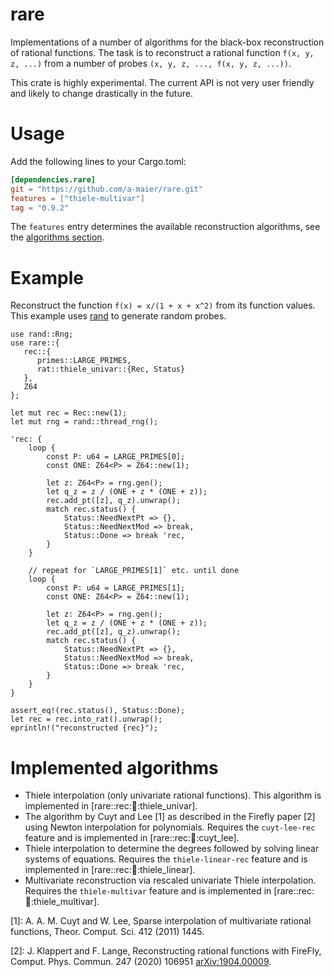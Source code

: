 # rare

Implementations of a number of algorithms for the black-box
reconstruction of rational functions. The task is to reconstruct a
rational function `f(x, y, z, ...)` from a number of probes `(x, y, z,
..., f(x, y, z, ...))`.

This crate is highly experimental. The current API is not very user
friendly and likely to change drastically in the future.

# Usage

Add the following lines to your Cargo.toml:

```toml
[dependencies.rare]
git = "https://github.com/a-maier/rare.git"
features = ["thiele-multivar"]
tag = "0.9.2"
```

The `features` entry determines the available reconstruction
algorithms, see the [algorithms section](#Implemented-algorithms).

# Example

Reconstruct the function `f(x) = x/(1 + x + x^2)` from its function
values. This example uses [rand](https://crates.io/crates/rand) to
generate random probes.

```
use rand::Rng;
use rare::{
   rec::{
      primes::LARGE_PRIMES,
      rat::thiele_univar::{Rec, Status}
   },
   Z64
};

let mut rec = Rec::new(1);
let mut rng = rand::thread_rng();

'rec: {
    loop {
        const P: u64 = LARGE_PRIMES[0];
        const ONE: Z64<P> = Z64::new(1);

        let z: Z64<P> = rng.gen();
        let q_z = z / (ONE + z * (ONE + z));
        rec.add_pt([z], q_z).unwrap();
        match rec.status() {
            Status::NeedNextPt => {},
            Status::NeedNextMod => break,
            Status::Done => break 'rec,
        }
    }

    // repeat for `LARGE_PRIMES[1]` etc. until done
    loop {
        const P: u64 = LARGE_PRIMES[1];
        const ONE: Z64<P> = Z64::new(1);

        let z: Z64<P> = rng.gen();
        let q_z = z / (ONE + z * (ONE + z));
        rec.add_pt([z], q_z).unwrap();
        match rec.status() {
            Status::NeedNextPt => {},
            Status::NeedNextMod => break,
            Status::Done => break 'rec,
        }
    }
}

assert_eq!(rec.status(), Status::Done);
let rec = rec.into_rat().unwrap();
eprintln!("reconstructed {rec}");
```

# Implemented algorithms

- Thiele interpolation (only univariate rational functions).
  This algorithm is implemented in [rare::rec::rat::thiele_univar].
- The algorithm by Cuyt and Lee [1] as described in the Firefly
  paper [2] using Newton interpolation for polynomials. Requires the
  `cuyt-lee-rec` feature and is implemented in
  [rare::rec::rat::cuyt_lee].
- Thiele interpolation to determine the degrees followed by solving
  linear systems of equations. Requires the `thiele-linear-rec`
  feature and is implemented in [rare::rec::rat::thiele_linear].
- Multivariate reconstruction via rescaled univariate Thiele
  interpolation. Requires the `thiele-multivar` feature and is
  implemented in [rare::rec::rat::thiele_multivar].

[1]: A. A. M. Cuyt and W. Lee, Sparse interpolation of multivariate rational functions, Theor. Comput. Sci. 412 (2011) 1445.

[2]: J. Klappert and F. Lange, Reconstructing rational functions with FireFly, Comput. Phys. Commun. 247 (2020) 106951 [arXiv:1904.00009](https://arxiv.org/abs/1904.00009).
